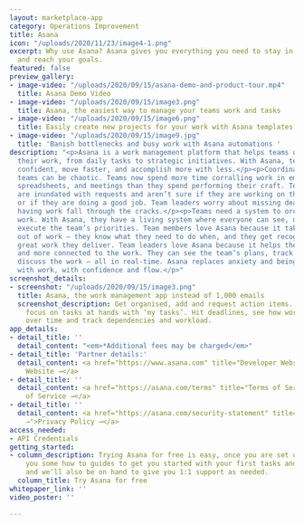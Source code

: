 ```yaml
---
layout: marketplace-app
category: Operations Improvement
title: Asana
icon: "/uploads/2020/11/23/image4-1.png"
excerpt: Why use Asana? Asana gives you everything you need to stay in sync, hit deadlines,
  and reach your goals.
featured: false
preview_gallery:
- image-video: "/uploads/2020/09/15/asana-demo-and-product-tour.mp4"
  title: Asana Demo Video
- image-video: "/uploads/2020/09/15/image3.png"
  title: Asana, the easiest way to manage your teams work and tasks
- image-video: "/uploads/2020/09/15/image6.png"
  title: Easily create new projects for your work with Asana templates
- image-video: "/uploads/2020/09/15/image9.jpg"
  title: 'Banish bottlenecks and busy work with Asana automations '
description: "<p>Asana is a work management platform that helps teams orchestrate
  their work, from daily tasks to strategic initiatives. With Asana, teams are more
  confident, move faster, and accomplish more with less.</p><p>Coordinating work across
  teams can be chaotic. Teams now spend more time corralling work in email, chat,
  spreadsheets, and meetings than they spend performing their craft. Team members
  are inundated with requests and aren’t sure if they are working on the right things
  or if they are doing a good job. Team leaders worry about missing deadlines and
  having work fall through the cracks.</p><p>Teams need a system to orchestrate their
  work. With Asana, they have a living system where everyone can see, discuss, and
  execute the team’s priorities. Team members love Asana because it takes the guesswork
  out of work – they know what they need to do when, and they get recognized for the
  great work they deliver. Team leaders love Asana because it helps them feel organized
  and more connected to the work. They can see the team’s plans, track progress, and
  discuss the work – all in real-time. Asana replaces anxiety and being overwhelmed
  with work, with confidence and flow.</p>"
screenshot_details:
- screenshot: "/uploads/2020/09/15/image3.png"
  title: Asana, the work management app instead of 1,000 emails
  screenshot_description: Get organised, add and request action items. Stay on track,
    focus on tasks at hands with ‘my tasks’. Hit deadlines, see how work maps out
    over time and track dependencies and workload.
app_details:
- detail_title: ''
  detail_content: "<em>*Additional fees may be charged</em>"
- detail_title: 'Partner details:'
  detail_content: <a href="https://www.asana.com" title="Developer Website →">Developer
    Website →</a>
- detail_title: ''
  detail_content: <a href="https://asana.com/terms" title="Terms of Service →">Terms
    of Service →</a>
- detail_title: ''
  detail_content: <a href="https://asana.com/security-statement" title="Privacy Policy
    →">Privacy Policy →</a>
access_needed:
- API Credentials
getting_started:
- column_description: Trying Asana for free is easy, once you are set up we will send
    you some how to guides to get you started with your first tasks and workflows,
    and we’ll also be on hand to give you 1:1 support as needed.
  column_title: Try Asana for free
whitepaper_link: ''
video_poster: ''

---
```

